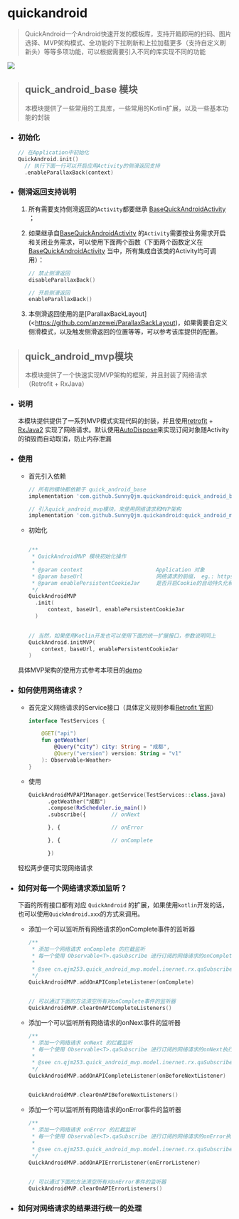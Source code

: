 # quickandroid
> QuickAndroid一个Android快速开发的模板库，支持开箱即用的扫码、图片选择、MVP架构模式、全功能的下拉刷新和上拉加载更多（支持自定义刷新头）等等多项功能，可以根据需要引入不同的库实现不同的功能

[![](https://jitpack.io/v/SunnyQjm/quickandroid.svg)](https://jitpack.io/#SunnyQjm/quickandroid)

> ## quick_android_base 模块
>
> 本模块提供了一些常用的工具库，一些常用的Kotlin扩展，以及一些基本功能的封装

- ### 初始化

  ```kotlin
  // 在Application中初始化
  QuickAndroid.init()
  	// 执行下面一行可以开启应用Activity的侧滑返回支持
  	.enableParallaxBack(context)		
  ```

  

- ### 侧滑返回支持说明

  1. 所有需要支持侧滑返回的`Activity`都要继承 [BaseQuickAndroidActivity](<https://github.com/SunnyQjm/quickandroid/blob/master/quick_android_base/src/main/java/cn/qjm253/quick_android_base/base/activity/BaseQuickAndroidActivity.kt>) ；

  2. 如果继承自[BaseQuickAndroidActivity](<https://github.com/SunnyQjm/quickandroid/blob/master/quick_android_base/src/main/java/cn/qjm253/quick_android_base/base/activity/BaseQuickAndroidActivity.kt>) 的`Activity`需要按业务需求开启和关闭业务需求，可以使用下面两个函数（下面两个函数定义在[BaseQuickAndroidActivity](<https://github.com/SunnyQjm/quickandroid/blob/master/quick_android_base/src/main/java/cn/qjm253/quick_android_base/base/activity/BaseQuickAndroidActivity.kt>) 当中，所有集成自该类的Activity均可调用）：

     ```kotlin
     // 禁止侧滑返回
     disableParallaxBack()
     
     // 开启侧滑返回
     enableParallaxBack()
     ```

  3. 本侧滑返回使用的是[ParallaxBackLayout](<https://github.com/anzewei/ParallaxBackLayout)，如果需要自定义侧滑模式，以及触发侧滑返回的位置等等，可以参考该库提供的配置。


> ## quick_android_mvp模块
> 本模块提供了一个快速实现MVP架构的框架，并且封装了网络请求（Retrofit + RxJava）


- ### 说明
    本模块提供提供了一系列MVP模式实现代码的封装，并且使用[retrofit](https://github.com/square/retrofit) + [RxJava2](https://github.com/ReactiveX/RxJava)
    实现了网络请求。默认使用[AutoDispose](https://github.com/uber/AutoDispose)来实现订阅对象随Activity的销毁而自动取消，防止内存泄漏
    
- ### 使用
    - 首先引入依赖
        ```groovy
        // 所有的模块都依赖于 quick_android_base 
        implementation 'com.github.SunnyQjm.quickandroid:quick_android_base:${last_version}'
      
        // 引入quick_android_mvp模块，来使用网络请求和MVP架构
        implementation 'com.github.SunnyQjm.quickandroid:quick_android_mvp:${last_version}'
        ```
    - 初始化
        ```kotlin
        
        /**
         * QuickAndroidMVP 模块初始化操作
         *
         * @param context                       Application 对象
         * @param baseUrl                       网络请求的前缀， eg.: https://example.cn/
         * @param enablePersistentCookieJar     是否开启Cookie的自动持久化和发送
         */
        QuickAndroidMVP
          .init(
              context, baseUrl, enablePersistentCookieJar
          )
          
      
        // 当然，如果使用Kotlin开发也可以使用下面的统一扩展接口，参数说明同上
        QuickAndroid.initMVP(
            context, baseUrl, enablePersistentCookieJar
        )
        ```
    具体MVP架构的使用方式参考本项目的[demo](https://github.com/SunnyQjm/quickandroid/tree/master/app/src/main/java/cn/qjm253/quick_android/mvp_demo)

- ### 如何使用网络请求？
    - 首先定义网络请求的Service接口（具体定义规则参看[Retrofit 官网](https://square.github.io/retrofit/)）
        ```kotlin
        interface TestServices {
        
            @GET("api")
            fun getWeather(
                @Query("city") city: String = "成都",
                @Query("version") version: String = "v1"
            ): Observable<Weather>
        }
        ```
    - 使用
        ```kotlin
        QuickAndroidMVPAPIManager.getService(TestServices::class.java)
              .getWeather("成都")
              .compose(RxScheduler.io_main())
              .subscribe({        // onNext
        
              }, {                // onError
        
              }, {                // onComplete
        
              })
        
        ```

     轻松两步便可实现网络请求

- ### 如何对每一个网络请求添加监听？
    下面的所有接口都有对应 `QuickAndroid` 的扩展，如果使用`kotlin`开发的话，也可以使用`QuickAndroid.xxx`的方式来调用。
    
    - 添加一个可以监听所有网络请求的onComplete事件的监听器
        ```kotlin
        /**
         * 添加一个网络请求 onComplete 的拦截监听
         * 每一个使用 Observable<T>.qaSubscribe 进行订阅的网络请求的onComplete执行的时候都会触发
         *
         * @see cn.qjm253.quick_android_mvp.model.inernet.rx.qaSubscribe
         */
        QuickAndroidMVP.addOnAPICompleteListener(onComplete)
        
        
        // 可以通过下面的方法清空所有对onComplete事件的监听器
        QuickAndroidMVP.clearOnAPICompleteListeners()
        ```
        
    - 添加一个可以监听所有网络请求的onNext事件的监听器
        ```kotlin
        /**
         * 添加一个网络请求 onNext 的拦截监听
         * 每一个使用 Observable<T>.qaSubscribe 进行订阅的网络请求的onNext执行的之前都会触发
         *
         * @see cn.qjm253.quick_android_mvp.model.inernet.rx.qaSubscribe
         */
        QuickAndroidMVP.addOnAPICompleteListener(onBeforeNextListener)
        
        
        QuickAndroidMVP.clearOnAPIBeforeNextListeners()
        ```
        
    - 添加一个可以监听所有网络请求的onError事件的监听器
        ```kotlin
        /**
         * 添加一个网络请求 onError 的拦截监听
         * 每一个使用 Observable<T>.qaSubscribe 进行订阅的网络请求的onError执行的时候都会触发
         *
         * @see cn.qjm253.quick_android_mvp.model.inernet.rx.qaSubscribe
         */
        QuickAndroidMVP.addOnAPIErrorListener(onErrorListener)
        
        
        // 可以通过下面的方法清空所有对onError事件的监听器
        QuickAndroidMVP.clearOnAPIErrorListeners()
        ```
    
- ### 如何对网络请求的结果进行统一的处理
